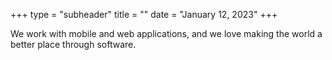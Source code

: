 +++
type = "subheader"
title = ""
date = "January 12, 2023"
+++

We work with mobile and web applications, and we love making the world a better place through software. 

